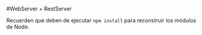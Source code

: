#WebServer + RestServer


Recuerden que deben de ejecutar ```npm install``` para reconstruir los módulos de Node.